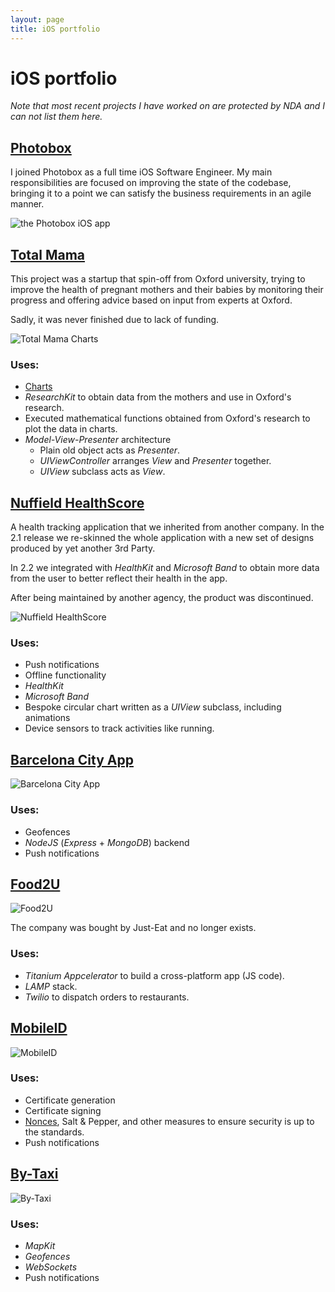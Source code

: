 ```yaml
---
layout: page
title: iOS portfolio
---
```


# iOS portfolio

*Note that most recent projects I have worked on are protected by NDA and I can not list them here.*

## [Photobox](https://www.photobox.co.uk/)

I joined Photobox as a full time iOS Software Engineer. My main responsibilities are focused on improving the state of the codebase, bringing it to a point we can satisfy the business requirements in an agile manner.

![the Photobox iOS app](http://is4.mzstatic.com/image/thumb/Purple82/v4/d5/5e/be/d55ebea9-6e81-c2bb-6f21-04a8852f07c9/source/392x696bb.jpg)

## [Total Mama](https://innovation.ox.ac.uk/incubator-ventures/total-mama/)

This project was a startup that spin-off from Oxford university, trying to
improve the health of pregnant mothers and their babies by monitoring their progress
and offering advice based on input from experts at Oxford.

Sadly, it was never finished due to lack of funding.

![Total Mama Charts](/assets/totalmamacharts.png)

### Uses:

* [Charts](https://github.com/danielgindi/Charts)
* *ResearchKit* to obtain data from the mothers and use in Oxford's research.
* Executed mathematical functions obtained from Oxford's research to plot the data in charts.
* *Model-View-Presenter* architecture
  * Plain old object acts as *Presenter*.
  * *UIViewController* arranges *View* and *Presenter* together.
  * *UIView* subclass acts as *View*.

## [Nuffield HealthScore](https://www.nuffieldhealth.com/healthscore)

A health tracking application that we inherited from another company. In the 2.1 release
we re-skinned the whole application with a new set of designs produced by yet another 3rd Party.

In 2.2 we integrated with *HealthKit* and *Microsoft Band* to obtain more data from the user
to better reflect their health in the app.

After being maintained by another agency, the product was discontinued.

![Nuffield HealthScore](/assets/nuffieldhealthscore.jpeg)

### Uses:

* Push notifications
* Offline functionality
* *HealthKit*
* *Microsoft Band*
* Bespoke circular chart written as a *UIView* subclass, including animations
* Device sensors to track activities like running.

## [Barcelona City App](https://itunes.apple.com/gb/app/barcelona-city-app/id660676262?mt=8)

![Barcelona City App](/assets/bcncity.png)

### Uses:

* Geofences
* *NodeJS* (*Express* + *MongoDB*) backend
* Push notifications

## [Food2U](http://appcircus.com/apps/food2u)

![Food2U](/assets/food2u.png)

The company was bought by Just-Eat and no longer exists.

### Uses:

* *Titanium Appcelerator* to build a cross-platform app (JS code).
* *LAMP* stack.
* *Twilio* to dispatch orders to restaurants.

## [MobileID](http://www.mobileid.cat/en/)

![MobileID](/assets/mobileid.png)

### Uses:

* Certificate generation
* Certificate signing
* [Nonces](https://en.wikipedia.org/wiki/Cryptographic_nonce), Salt & Pepper, and other measures to ensure security is up to the standards.
* Push notifications

## [By-Taxi](https://itunes.apple.com/gb/app/by-taxi/id524360817?mt=8)

![By-Taxi](/assets/bytaxi-ios.jpeg)

### Uses:

* *MapKit*
* *Geofences*
* *WebSockets*
* Push notifications
